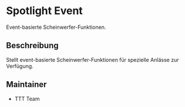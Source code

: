 # Spotlight Event

Event-basierte Scheinwerfer-Funktionen.

## Beschreibung

Stellt event-basierte Scheinwerfer-Funktionen für spezielle Anlässe zur Verfügung.

## Maintainer

- TTT Team
